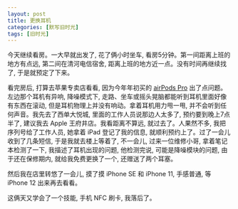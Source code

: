 ```yaml
---
layout: post
title: 更换耳机
categories: [默写旧时光]
tags: [旧时光]
---
```


今天继续看房。一大早就出发了, 花了俩小时坐车, 看房5分钟。第一间距离上班的地方有点远, 第二间在清河电信宿舍, 距离上班的地方近一点。没有时间再继续找了, 于是就预定了下来。

看完房后, 打算去苹果专卖店看看, 因为今年年初买的 [airPods Pro](https://ohmyfish.github.io/2020/01/air-pods-pro/) 出了点问题。左边那个耳机有异响, 降噪模式下, 走路、坐车或摇头晃脑都能听到耳机里面好像有东西在滚动, 但是耳机物理上并没有响动。拿着耳机用力甩一甩, 并不会听到任何声音。我先去了西单大悦城, 里面的工作人员说那边人太多了, 预约要到晚上7点半了, 建议我去 Apple 王府井店。我看距离不算远, 就过去了。人果然不多, 我把序列号给了工作人员, 她拿着 iPad 登记了我的信息, 就顺利预约上了。过了一会儿收到了几条短信, 于是我就去楼上等着了, 不一会儿, 过来一位维修小哥, 拿着笔记本检测了一下, 我描述了耳机出现的问题, 他检测完说, 可能是降噪模块的问题, 由于还在保修期内, 就给我免费更换了一个, 还赠送了两个耳塞。

然后我在店里转悠了一会儿, 摸了摸 iPhone SE 和 iPhone 11, 手感普通, 等 iPhone 12 出来再去看看。

这俩天又学会了一个技能, 手机 NFC 刷卡, 我落后了。